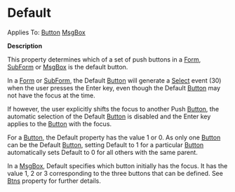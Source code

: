 




<h1 class="heading"><span class="name">Default</span></h1>

Applies To: [Button](./button.md) [MsgBox](./msgbox.md)


**Description**


This property determines which of a set of push buttons in a [Form](./form.md), [SubForm](./subform.md) or [MsgBox](./msgbox.md) is the default button.



In a [Form](./form.md) or [SubForm](./subform.md), the Default [Button](./button.md) will generate a [Select](./select.md) event (30) when the user presses the Enter key, even though the Default [Button](./button.md) may not have the focus at the time.


If however, the user explicitly shifts the focus to another Push [Button](./button.md), the automatic selection of the Default [Button](./button.md) is disabled and the Enter key applies to the [Button](./button.md) with the focus.


For a [Button](./button.md), the Default property has the value 1 or 0. As only one [Button](./button.md) can be the Default [Button](./button.md), setting Default to 1 for a particular [Button](./button.md) automatically sets Default to 0 for all others with the same parent.


In a [MsgBox](./msgbox.md), Default specifies which button initially has the focus. It has the value 1, 2 or 3 corresponding to the three buttons that can be defined. See [Btns](btns.md) property for further details.


